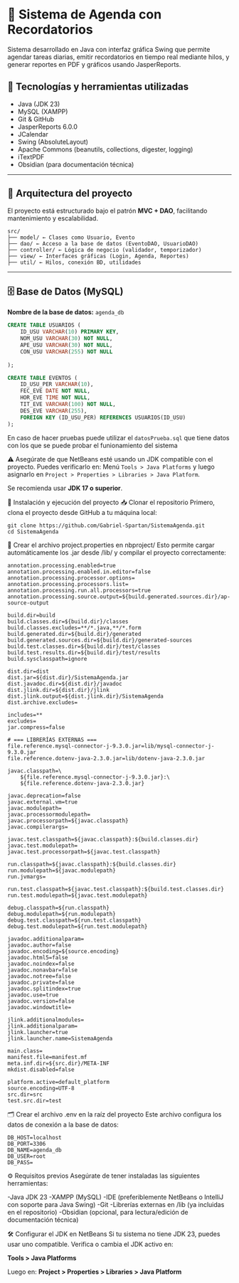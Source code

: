 # 📅 Sistema de Agenda con Recordatorios

Sistema desarrollado en Java con interfaz gráfica Swing que permite agendar tareas diarias, emitir recordatorios en tiempo real mediante hilos, y generar reportes en PDF y gráficos usando JasperReports.

## 🚀 Tecnologías y herramientas utilizadas

- Java (JDK 23)
- MySQL (XAMPP)
- Git & GitHub
- JasperReports 6.0.0
- JCalendar
- Swing (AbsoluteLayout)
- Apache Commons (beanutils, collections, digester, logging)
- iTextPDF
- Obsidian (para documentación técnica)

---

## 🧱 Arquitectura del proyecto

El proyecto está estructurado bajo el patrón **MVC + DAO**, facilitando mantenimiento y escalabilidad.

```
src/
├── model/ ← Clases como Usuario, Evento
├── dao/ ← Acceso a la base de datos (EventoDAO, UsuarioDAO)
├── controller/ ← Lógica de negocio (validador, temporizador)
├── view/ ← Interfaces gráficas (Login, Agenda, Reportes)
├── util/ ← Hilos, conexión BD, utilidades
```

---

## 🗄️ Base de Datos (MySQL)

**Nombre de la base de datos:** `agenda_db`

```sql
CREATE TABLE USUARIOS (
    ID_USU VARCHAR(10) PRIMARY KEY,
    NOM_USU VARCHAR(30) NOT NULL,
    APE_USU VARCHAR(30) NOT NULL,
    CON_USU VARCHAR(255) NOT NULL
    
);

CREATE TABLE EVENTOS (
    ID_USU_PER VARCHAR(10),
    FEC_EVE DATE NOT NULL,
    HOR_EVE TIME NOT NULL,
    TIT_EVE VARCHAR(100) NOT NULL,
    DES_EVE VARCHAR(255),
    FOREIGN KEY (ID_USU_PER) REFERENCES USUARIOS(ID_USU)
);
```

En caso de hacer pruebas puede utilizar el `datosPrueba.sql` que tiene datos con los que se puede probar el funionamiento del sistema

⚠️ Asegúrate de que NetBeans esté usando un JDK compatible con el proyecto.
Puedes verificarlo en:
Menú `Tools > Java Platforms` y luego asignarlo en `Project > Properties > Libraries > Java Platform`.

Se recomienda usar **JDK 17 o superior**.

🔧 Instalación y ejecución del proyecto
📥 Clonar el repositorio
Primero, clona el proyecto desde GitHub a tu máquina local:
```
git clone https://github.com/Gabriel-Spartan/SistemaAgenda.git
cd SistemaAgenda
```
📄 Crear el archivo project.properties en nbproject/
Esto permite cargar automáticamente los .jar desde /lib/ y compilar el proyecto correctamente:

```
annotation.processing.enabled=true
annotation.processing.enabled.in.editor=false
annotation.processing.processor.options=
annotation.processing.processors.list=
annotation.processing.run.all.processors=true
annotation.processing.source.output=${build.generated.sources.dir}/ap-source-output

build.dir=build
build.classes.dir=${build.dir}/classes
build.classes.excludes=**/*.java,**/*.form
build.generated.dir=${build.dir}/generated
build.generated.sources.dir=${build.dir}/generated-sources
build.test.classes.dir=${build.dir}/test/classes
build.test.results.dir=${build.dir}/test/results
build.sysclasspath=ignore

dist.dir=dist
dist.jar=${dist.dir}/SistemaAgenda.jar
dist.javadoc.dir=${dist.dir}/javadoc
dist.jlink.dir=${dist.dir}/jlink
dist.jlink.output=${dist.jlink.dir}/SistemaAgenda
dist.archive.excludes=

includes=**
excludes=
jar.compress=false

# === LIBRERÍAS EXTERNAS ===
file.reference.mysql-connector-j-9.3.0.jar=lib/mysql-connector-j-9.3.0.jar
file.reference.dotenv-java-2.3.0.jar=lib/dotenv-java-2.3.0.jar

javac.classpath=\
    ${file.reference.mysql-connector-j-9.3.0.jar}:\  
    ${file.reference.dotenv-java-2.3.0.jar}
 
javac.deprecation=false
javac.external.vm=true
javac.modulepath=
javac.processormodulepath=
javac.processorpath=${javac.classpath}
javac.compilerargs=

javac.test.classpath=${javac.classpath}:${build.classes.dir}
javac.test.modulepath=
javac.test.processorpath=${javac.test.classpath}

run.classpath=${javac.classpath}:${build.classes.dir}
run.modulepath=${javac.modulepath}
run.jvmargs=

run.test.classpath=${javac.test.classpath}:${build.test.classes.dir}
run.test.modulepath=${javac.test.modulepath}

debug.classpath=${run.classpath}
debug.modulepath=${run.modulepath}
debug.test.classpath=${run.test.classpath}
debug.test.modulepath=${run.test.modulepath}

javadoc.additionalparam=
javadoc.author=false
javadoc.encoding=${source.encoding}
javadoc.html5=false
javadoc.noindex=false
javadoc.nonavbar=false
javadoc.notree=false
javadoc.private=false
javadoc.splitindex=true
javadoc.use=true
javadoc.version=false
javadoc.windowtitle=

jlink.additionalmodules=
jlink.additionalparam=
jlink.launcher=true
jlink.launcher.name=SistemaAgenda

main.class=
manifest.file=manifest.mf
meta.inf.dir=${src.dir}/META-INF
mkdist.disabled=false

platform.active=default_platform
source.encoding=UTF-8
src.dir=src
test.src.dir=test
```

🗂️ Crear el archivo .env en la raíz del proyecto
Este archivo configura los datos de conexión a la base de datos:

```
DB_HOST=localhost
DB_PORT=3306
DB_NAME=agenda_db
DB_USER=root
DB_PASS=
```

⚙️ Requisitos previos
Asegúrate de tener instaladas las siguientes herramientas:

-Java JDK 23
-XAMPP (MySQL)
-IDE (preferiblemente NetBeans o IntelliJ con soporte para Java Swing)
-Git
-Librerías externas en /lib (ya incluidas en el repositorio)
-Obsidian (opcional, para lectura/edición de documentación técnica)

🛠️ Configurar el JDK en NetBeans
Si tu sistema no tiene JDK 23, puedes usar uno compatible. Verifica o cambia el JDK activo en:

**Tools > Java Platforms**

Luego en: **Project > Properties > Libraries > Java Platform**
